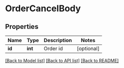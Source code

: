 # OrderCancelBody

## Properties
Name | Type | Description | Notes
------------ | ------------- | ------------- | -------------
**id** | **int** | Order id | [optional] 

[[Back to Model list]](../../README.md#documentation-for-models) [[Back to API list]](../../README.md#documentation-for-api-endpoints) [[Back to README]](../../README.md)

